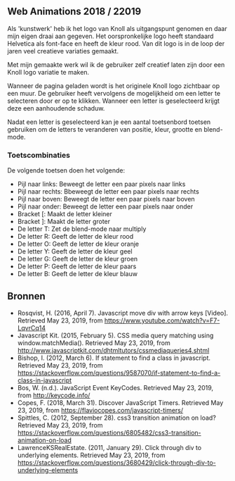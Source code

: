 ## Web Animations 2018 / 22019

Als 'kunstwerk' heb ik het logo van Knoll als uitgangspunt genomen en daar mijn eigen draai aan gegeven. Het oorspronkelijke logo heeft standaard Helvetica als font-face en heeft de kleur rood. Van dit logo is in de loop der jaren veel creatieve variaties gemaakt.

Met mijn gemaakte werk wil ik de gebruiker zelf creatief laten zijn door een Knoll logo variatie te maken.

Wanneer de pagina geladen wordt is het originele Knoll logo zichtbaar op een muur.
De gebruiker heeft vervolgens de mogelijkheid om een letter te selecteren door er op te klikken.
Wanneer een letter is geselecteerd krijgt deze een aanhoudende schaduw.

Nadat een letter is geselecteerd kan je een aantal toetsenbord toetsen gebruiken om de letters te veranderen van positie, kleur, grootte en blend-mode.

### Toetscombinaties

De volgende toetsen doen het volgende:

* Pijl naar links: Beweegt de letter een paar pixels naar links
* Pijl naar rechts: Bbeweegt de letter een paar pixels naar rechts
* Pijl naar boven: Beweegt de letter een paar pixels naar boven
* Pijl naar onder: Beweegt de letter een paar pixels naar onder
* Bracket [: Maakt de letter kleiner
* Bracket ]: Maakt de letter groter
* De letter T: Zet de blend-mode naar multiply
* De letter R: Geeft de letter de kleur rood
* De letter O: Geeft de letter de kleur oranje
* De letter Y: Geeft de letter de kleur geel
* De letter G: Geeft de letter de kleur groen
* De letter P: Geeft de letter de kleur paars
* De letter B: Geeft de letter de kleur blauw

## Bronnen

* Rosqvist, H. (2016, April 7). Javascript move div with arrow keys [Video]. Retrieved May 23, 2019, from https://www.youtube.com/watch?v=F7-LqvrCq14
* Javascript Kit. (2015, February 5). CSS media query matching using window.matchMedia(). Retrieved May 23, 2019, from http://www.javascriptkit.com/dhtmltutors/cssmediaqueries4.shtml
* Bishop, I. (2012, March 6). If statement to find a class in javascript. Retrieved May 23, 2019, from https://stackoverflow.com/questions/9587070/if-statement-to-find-a-class-in-javascript
* Bos, W. (n.d.). JavaScript Event KeyCodes. Retrieved May 23, 2019, from http://keycode.info/
* Copes, F. (2018, March 31). Discover JavaScript Timers. Retrieved May 23, 2019, from https://flaviocopes.com/javascript-timers/
* Spittles, C. (2012, September 28). css3 transition animation on load? Retrieved May 23, 2019, from https://stackoverflow.com/questions/6805482/css3-transition-animation-on-load
* LawrenceKSRealEstate. (2011, January 29). Click through div to underlying elements. Retrieved May 23, 2019, from https://stackoverflow.com/questions/3680429/click-through-div-to-underlying-elements